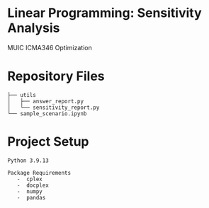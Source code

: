 # Linear Programming: Sensitivity Analysis
MUIC ICMA346 Optimization

# Repository Files
```
├── utils
│   ├── answer_report.py
│   └── sensitivity_report.py
└── sample_scenario.ipynb
```

# Project Setup
```
Python 3.9.13 
   
Package Requirements
   -  cplex
   -  docplex
   -  numpy
   -  pandas
```
